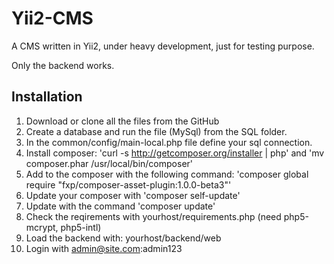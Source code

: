 Yii2-CMS
========

A CMS written in Yii2, under heavy development, just for testing purpose. 

Only the backend works. 

Installation
------------

1. Download or clone all the files from the GitHub
2. Create a database and run the file (MySql) from the SQL folder. 
3. In the common/config/main-local.php file define your sql connection.
4. Install composer: 'curl -s http://getcomposer.org/installer | php' and 'mv composer.phar /usr/local/bin/composer'
5. Add to the composer with the following command: 'composer global require "fxp/composer-asset-plugin:1.0.0-beta3"'
6. Update your composer with 'composer self-update' 
7. Update with the command 'composer update'
8. Check the reqirements with yourhost/requirements.php (need php5-mcrypt, php5-intl)
9. Load the backend with: yourhost/backend/web
10. Login with admin@site.com:admin123
